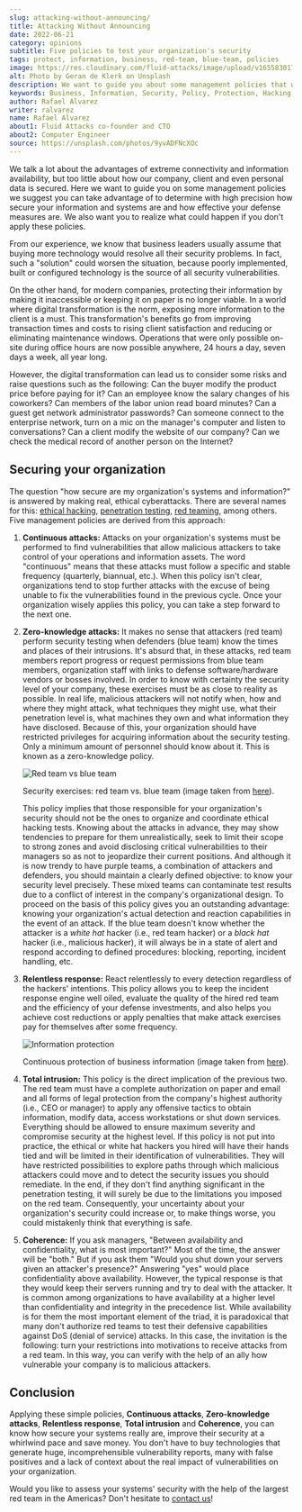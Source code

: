 ```yaml
---
slug: attacking-without-announcing/
title: Attacking Without Announcing
date: 2022-06-21
category: opinions
subtitle: Five policies to test your organization's security
tags: protect, information, business, red-team, blue-team, policies
image: https://res.cloudinary.com/fluid-attacks/image/upload/v1655830173/blog/attacking-without-announcing/cover_attacking_without_announcing.webp
alt: Photo by Geran de Klerk on Unsplash
description: We want to guide you about some management policies that we suggest you could use to answer with high precision how secure your information is.
keywords: Business, Information, Security, Policy, Protection, Hacking, Best Practices, Ethical Hacking, Pentesting
author: Rafael Alvarez
writer: ralvarez
name: Rafael Alvarez
about1: Fluid Attacks co-founder and CTO
about2: Computer Engineer
source: https://unsplash.com/photos/9yvADFNcXOc
---
```


We talk a lot about the advantages of extreme connectivity
and information availability,
but too little about how our company,
client and even personal data is secured.
Here we want to guide you on some management policies
we suggest you can take advantage of
to determine with high precision
how secure your information and systems are
and how effective your defense measures are.
We also want you to realize
what could happen if you don't apply these policies.

From our experience,
we know that business leaders usually assume that
buying more technology would resolve all their security problems.
In fact,
such a "solution" could worsen the situation,
because poorly implemented, built or configured technology
is the source of all security vulnerabilities.

On the other hand,
for modern companies,
protecting their information by making it inaccessible
or keeping it on paper is no longer viable.
In a world where digital transformation is the norm,
exposing more information to the client is a must.
This transformation's benefits
go from improving transaction times and costs
to rising client satisfaction
and reducing or eliminating maintenance windows.
Operations that were only possible on-site
during office hours
are now possible anywhere,
24 hours a day,
seven days a week,
all year long.

However,
the digital transformation can lead us to consider some risks
and raise questions such as the following:
Can the buyer modify the product price before paying for it?
Can an employee know the salary changes of his coworkers?
Can members of the labor union read board minutes?
Can a guest get network administrator passwords?
Can someone connect to the enterprise network,
turn on a mic on the manager's computer
and listen to conversations?
Can a client modify the website of our company?
Can we check the medical record of another person on the Internet?

## Securing your organization

The question
"how secure are my organization's systems and information?"
is answered by making real,
ethical cyberattacks.
There are several names for this:
[ethical hacking](../../solutions/ethical-hacking/),
[penetration testing](../../solutions/penetration-testing/),
[red teaming](../../solutions/red-teaming/),
among others.
Five management policies are derived from this approach:

1. **Continuous attacks:**
    Attacks on your organization's systems
    must be performed to find vulnerabilities
    that allow malicious attackers to take control
    of your operations and information assets.
    The word "continuous" means that
    these attacks must follow a specific and stable frequency
    (quarterly, biannual, etc.).
    When this policy isn't clear,
    organizations tend to stop further attacks
    with the excuse of being unable to fix the vulnerabilities found
    in the previous cycle.
    Once your organization wisely applies this policy,
    you can take a step forward to the next one.

2. **Zero-knowledge attacks:**
    It makes no sense that attackers (red team)
    perform security testing when defenders (blue team)
    know the times and places of their intrusions.
    It's absurd that,
    in these attacks,
    red team members report progress
    or request permissions from blue team members,
    organization staff with links to defense software/hardware vendors
    or bosses involved.
    In order to know with certainty the security level of your company,
    these exercises must be as close to reality as possible.
    In real life,
    malicious attackers will not notify when,
    how and where they might attack,
    what techniques they might use,
    what their penetration level is,
    what machines they own
    and what information they have disclosed.
    Because of this,
    your organization should have restricted privileges
    for acquiring information about the security testing.
    Only a minimum amount of personnel should know about it.
    This is known as a zero-knowledge policy.

    <div class="imgblock">

    ![Red team vs blue team](https://res.cloudinary.com/fluid-attacks/image/upload/v1655835394/blog/attacking-without-announcing/red_blue.webp)

    <div class="title">

    Security exercises: red team vs. blue team (image taken from [here](https://hdwallpaperim.com/wp-content/uploads/2017/08/25/126305-Red_vs._Blue-Halo.jpg)).

    </div>

    </div>

    This policy implies that
    those responsible for your organization's security
    should not be the ones
    to organize and coordinate ethical hacking tests.
    Knowing about the attacks in advance,
    they may show tendencies
    to prepare for them unrealistically,
    seek to limit their scope to strong zones
    and avoid disclosing critical vulnerabilities to their managers
    so as not to jeopardize their current positions.
    And although it is now trendy to have purple teams,
    a combination of attackers and defenders,
    you should maintain a clearly defined objective:
    to know your security level precisely.
    These mixed teams can contaminate test results
    due to a conflict of interest
    in the company's organizational design.
    To proceed on the basis of this policy
    gives you an outstanding advantage:
    knowing your organization's actual detection and reaction capabilities
    in the event of an attack.
    If the blue team doesn't know
    whether the attacker is a *white hat* hacker
    (i.e., red team hacker)
    or a *black hat* hacker
    (i.e., malicious hacker),
    it will always be in a state of alert
    and respond according to defined procedures:
    blocking, reporting, incident handling, etc.

3. **Relentless response:**
    React relentlessly to every detection
    regardless of the hackers' intentions.
    This policy allows you to keep the incident response engine well oiled,
    evaluate the quality of the hired red team
    and the efficiency of your defense investments,
    and also helps you achieve cost reductions
    or apply penalties
    that make attack exercises pay for themselves
    after some frequency.

    <div class="imgblock">

    ![Information protection](https://res.cloudinary.com/fluid-attacks/image/upload/v1655836793/blog/attacking-without-announcing/speedbump.webp)

    <div class="title">

    Continuous protection of business information (image taken from [here](https://i.pinimg.com/originals/ac/18/ef/ac18ef59a3b313573e9bf62696c552ea.gif)).

    </div>

    </div>

4. **Total intrusion:**
    This policy is the direct implication of the previous two.
    The red team must have a complete authorization on paper and email
    and all forms of legal protection
    from the company's highest authority
    (i.e., CEO or manager)
    to apply any offensive tactics
    to obtain information, modify data,
    access workstations or shut down services.
    Everything should be allowed to ensure maximum severity
    and compromise security at the highest level.
    If this policy is not put into practice,
    the ethical or white hat hackers you hired will have their hands tied
    and will be limited in their identification of vulnerabilities.
    They will have restricted possibilities to explore paths
    through which malicious attackers could move
    and to detect the security issues
    you should remediate.
    In the end,
    if they don't find anything significant
    in the penetration testing,
    it will surely be due to the limitations
    you imposed on the red team.
    Consequently,
    your uncertainty about your organization's security could increase or,
    to make things worse,
    you could mistakenly think that everything is safe.

5. **Coherence:**
    If you ask managers,
    "Between availability and confidentiality,
    what is most important?"
    Most of the time,
    the answer will be "both."
    But if you ask them
    "Would you shut down your servers
    given an attacker's presence?"
    Answering "yes" would place confidentiality above availability.
    However,
    the typical response is that
    they would keep their servers running
    and try to deal with the attacker.
    It is common among organizations
    to have availability at a higher level
    than confidentiality and integrity
    in the precedence list.
    While availability is for them
    the most important element of the triad,
    it is paradoxical that
    many don't authorize red teams
    to test their defensive capabilities against DoS
    (denial of service) attacks.
    In this case,
    the invitation is the following:
    turn your restrictions into motivations
    to receive attacks from a red team.
    In this way,
    you can verify with the help of an ally
    how vulnerable your company is to malicious attackers.

## Conclusion

Applying these simple policies,
**Continuous attacks**, **Zero-knowledge attacks**,
**Relentless response**, **Total intrusion** and **Coherence**,
you can know how secure your systems really are,
improve their security at a whirlwind pace
and save money.
You don't have to buy technologies
that generate huge, incomprehensible vulnerability reports,
many with false positives
and a lack of context
about the real impact of vulnerabilities on your organization.

Would you like to assess your systems' security
with the help of the largest red team in the Americas?
Don't hesitate to [contact us](../../contact-us/)!
